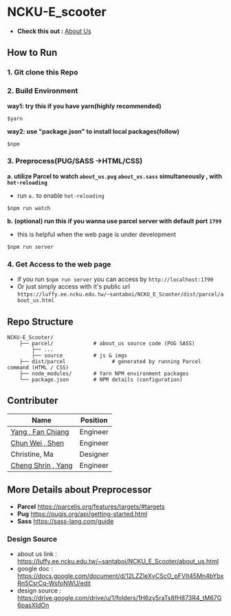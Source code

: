 # NCKU-E_scooter

+ **Check this out :** [About Us](https://luffy.ee.ncku.edu.tw/~santaboi/NCKU_E_Scooter/dist/parcel/about_us.html) 
## How to Run
### 1. Git clone this Repo
### 2. Build Environment
**way1: try this if you have yarn(highly recommended)**
```shell=
$yarn
```
**way2: use "package.json" to install local packages(follow)**
```shell=
$npm
```
### 3. Preprocess(PUG/SASS ->HTML/CSS)

**a. utilize Parcel to watch `about_us.pug` `about_us.sass` simultaneously , with `hot-reloading`**
+ run `a.` to enable `hot-reloading`
```shell=
$npm run watch
```
**b. (optional) run this if you wanna use parcel server with default port `1799`**
+ this is helpful when the web page is under development
```shell=
$npm run server
```
### 4. Get Access to the web page
+ if you run `$npm run server` you can access by `http://localhost:1799`
+ Or just simply access with it's public url `https://luffy.ee.ncku.edu.tw/~santaboi/NCKU_E_Scooter/dist/parcel/about_us.html`

## Repo Structure
```
NCKU-E_Scooter/
    ├── parcel/             # about_us source code (PUG SASS)
        ├── ...
        ├── source          # js & imgs
    ├── dist/parcel               # generated by running Parcel command (HTML / CSS)
    ├── node_modules/       # Yarn NPM environment packages
    └── package.json        # NPM details (configuration)
```

## Contributer
Name          |  Position | 
--------------|:-----:|
[Yang , Fan Chiang](https://github.com/santaboi)    | Engineer |
[Chun Wei , Shen](https://github.com/ShenChunWei)   | Engineer |
Christine, Ma  | Designer |
[Cheng Shrin , Yang](https://github.com/ArthurYangc)  | Engineer |

## More Details about Preprocessor
+ **Parcel** https://parceljs.org/features/targets/#targets
+ **Pug** https://pugjs.org/api/getting-started.html
+ **Sass** https://sass-lang.com/guide
### Design Source
* about us link : https://luffy.ee.ncku.edu.tw/~santaboi/NCKU_E_Scooter/about_us.html
* google doc : https://docs.google.com/document/d/12LZZleXyCScO_pFVIt45Mn4bYbxRn5CsrCq-WsfoNWU/edit
* design source : https://drive.google.com/drive/u/1/folders/1H6zy5raTs8fH873R4_tM67G6pasXIdOn
